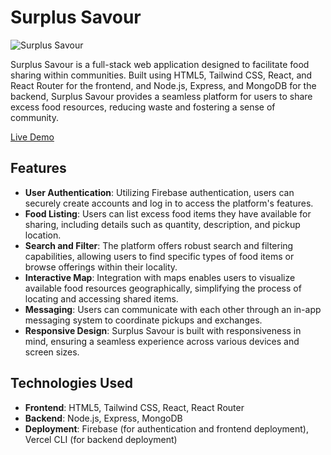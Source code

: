 # Surplus Savour

![Surplus Savour](https://i.ibb.co/jZFzqpc/Home-Page-Cover.png)

Surplus Savour is a full-stack web application designed to facilitate food sharing within communities. Built using HTML5, Tailwind CSS, React, and React Router for the frontend, and Node.js, Express, and MongoDB for the backend, Surplus Savour provides a seamless platform for users to share excess food resources, reducing waste and fostering a sense of community.

[Live Demo](https://simple-crud-bd25f.web.app) 

## Features

- **User Authentication**: Utilizing Firebase authentication, users can securely create accounts and log in to access the platform's features.
- **Food Listing**: Users can list excess food items they have available for sharing, including details such as quantity, description, and pickup location.
- **Search and Filter**: The platform offers robust search and filtering capabilities, allowing users to find specific types of food items or browse offerings within their locality.
- **Interactive Map**: Integration with maps enables users to visualize available food resources geographically, simplifying the process of locating and accessing shared items.
- **Messaging**: Users can communicate with each other through an in-app messaging system to coordinate pickups and exchanges.
- **Responsive Design**: Surplus Savour is built with responsiveness in mind, ensuring a seamless experience across various devices and screen sizes.

## Technologies Used

- **Frontend**: HTML5, Tailwind CSS, React, React Router
- **Backend**: Node.js, Express, MongoDB
- **Deployment**: Firebase (for authentication and frontend deployment), Vercel CLI (for backend deployment)

<!-- ## Contributing

Contributions to Surplus Savour are welcome! If you'd like to contribute, please fork the repository and submit a pull request with your changes.

## License

This project is licensed under the [MIT License](LICENSE). -->
